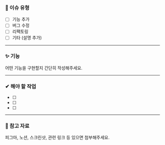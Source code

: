 <!--
name: ISSUE TEMPLATE
about: 이슈 생성 시 해당 이슈 템플릿을 사용해주세요.
title: ''
labels: ''
assignees: ''

-->

### 🧩 이슈 유형
- [ ] 기능 추가
- [ ] 버그 수정
- [ ] 리팩토링
- [ ] 기타 (설명 추가)

---

### ✨ 기능
어떤 기능을 구현할지 간단히 작성해주세요.

---

### ✔︎ 해야 할 작업

- [ ] 
- [ ] 
- [ ] 

---

### 📎 참고 자료
피그마, 노션, 스크린샷, 관련 링크 등 있으면 첨부해주세요.